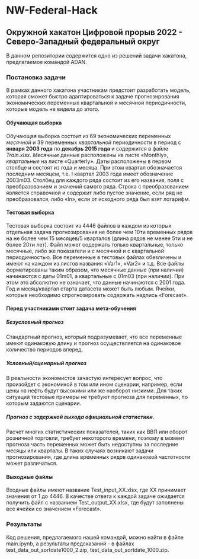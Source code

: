 # NW-Federal-Hack
## Окружной хакатон Цифровой прорыв 2022 - Северо-Западный федеральный округ
В данном репозитории содержится одно из решений задачи хакатона, предлагаемое командой ADAN.
### Постановка задачи
В рамках данного хакатона участникам предстоит разработать модель, которая сможет быстро адаптироваться к задаче прогнозирования экономических переменных квартальной и
месячной периодичности, которые модель не видела до этого.
#### Обучающая выборка 
Обучающая выборка состоит из 69 экономических переменных _месячной_ и 39 переменных _квартальной_ периодичности в период с **января 2003 года** по **декабрь 2015 года** и содержится в файле _Train.xlsx_. _Месячные_ данные расположены на листе «Monthly», _квартальные_ на листе «Quarterly». Даты расположены в первом столбце и состоят из года и месяца. При этом квартал обозначается последним месяцем, т.е. I квартал 2003 года имеет обозначение 2003m03. Столбец для каждого ряда состоит из его названия, поля с преобразованием и значений самого ряда. Строка с преобразованием является справочной и содержит либо пустое значение, если ряд не преобразовался, либо «ln», если от исходного ряда был взят логарифм.
#### Тестовая выборка
Тестовая выборка состоит из 4446 файлов в каждом из которых отдельная задача прогнозирования не более чем 10ти временных рядов на не более чем 15 месяцев/5 кварталов (длина рядов не менее 5ти и не более 20ти лет). Файл может содержать только квартальные, только месячные, либо же показатели и с месячной и с квартальной периодичностью. Все переменные в тестовых файлах обезличены и имеют на каждом из листов названия «Var1», «Var2» и т.д. Все файлы форматированы таким образом, что месячные данные (при наличии) начинаются с даты 01m01, а квартальные с 01m03 (при наличии). При этом это абсолютно не означает, что данные начинаются с 2001 года. Год и месяц/квартал старта датасета может быть любым. Ячейки, которые необходимо спрогнозировать содержать надпись «Forecast».
#### Перед участниками стоит задача мета-обучения
##### Безусловный прогноз                                                                                                                                               
Стандартный прогноз, который подразумевает, что все переменные имеют одинаковую длину и прогноз осуществляется на одинаковое количество периодов вперед. 
##### Условный/сценарный прогноз 
В реальности экономистов зачастую интересует вопрос, что произойдет с экономикой в том или ином сценарии, например, если цены на нефть будут высокими или же наоборот низкими. Для таких ситуаций тестовые примеры не требуют прогноза для переменных, по которым задаются сценарии.
##### Прогноз с задержкой выхода официальной статистики. 
Расчет многих статистических показателей, таких как ВВП или оборот розничной торговли, требует некоторого времени, поэтому в момент прогноза часть переменных может быть недоступны за последние месяцы или кварталы. В таких случаях возникают задачи прогнозирования, где длина временных рядов одинаковой частотности может различаться.
#### Выходные файлы
Входные файлы имеют название Test_input_XX.xlsx, где XX принимает значения от 1 до 4446. В качестве ответа к каждой задаче ожидается получить файл с названием Test_output_XX.xlsx, где будут заполнены все ячейки со значением «Forecast».
### Результаты
Код решения, предлагаемого нашей командой, можно найти в файле main.ipynb, а результаты предсказаний - в файлах test_data_out_sortdate1000_2.zip, test_data_out_sortdate_1000.zip. 
